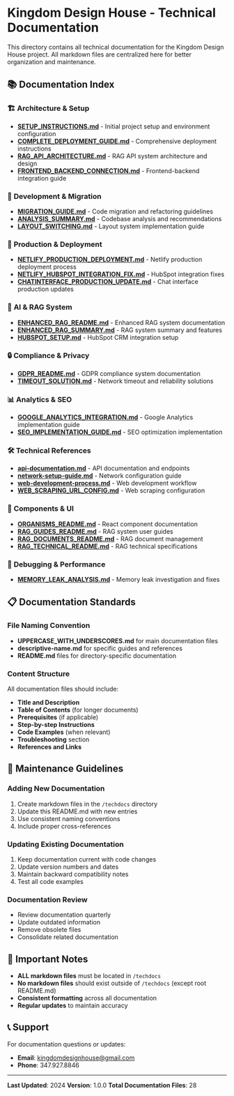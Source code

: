 # Kingdom Design House - Technical Documentation

This directory contains all technical documentation for the Kingdom Design House project. All markdown files are centralized here for better organization and maintenance.

## 📚 Documentation Index

### 🏗️ **Architecture & Setup**
- **[SETUP_INSTRUCTIONS.md](./SETUP_INSTRUCTIONS.md)** - Initial project setup and environment configuration
- **[COMPLETE_DEPLOYMENT_GUIDE.md](./COMPLETE_DEPLOYMENT_GUIDE.md)** - Comprehensive deployment instructions
- **[RAG_API_ARCHITECTURE.md](./RAG_API_ARCHITECTURE.md)** - RAG API system architecture and design
- **[FRONTEND_BACKEND_CONNECTION.md](./FRONTEND_BACKEND_CONNECTION.md)** - Frontend-backend integration guide

### 🔧 **Development & Migration**
- **[MIGRATION_GUIDE.md](./MIGRATION_GUIDE.md)** - Code migration and refactoring guidelines
- **[ANALYSIS_SUMMARY.md](./ANALYSIS_SUMMARY.md)** - Codebase analysis and recommendations
- **[LAYOUT_SWITCHING.md](./LAYOUT_SWITCHING.md)** - Layout system implementation guide

### 🚀 **Production & Deployment**
- **[NETLIFY_PRODUCTION_DEPLOYMENT.md](./NETLIFY_PRODUCTION_DEPLOYMENT.md)** - Netlify production deployment process
- **[NETLIFY_HUBSPOT_INTEGRATION_FIX.md](./NETLIFY_HUBSPOT_INTEGRATION_FIX.md)** - HubSpot integration fixes
- **[CHATINTERFACE_PRODUCTION_UPDATE.md](./CHATINTERFACE_PRODUCTION_UPDATE.md)** - Chat interface production updates

### 🤖 **AI & RAG System**
- **[ENHANCED_RAG_README.md](./ENHANCED_RAG_README.md)** - Enhanced RAG system documentation
- **[ENHANCED_RAG_SUMMARY.md](./ENHANCED_RAG_SUMMARY.md)** - RAG system summary and features
- **[HUBSPOT_SETUP.md](./HUBSPOT_SETUP.md)** - HubSpot CRM integration setup

### 🔒 **Compliance & Privacy**
- **[GDPR_README.md](./GDPR_README.md)** - GDPR compliance system documentation
- **[TIMEOUT_SOLUTION.md](./TIMEOUT_SOLUTION.md)** - Network timeout and reliability solutions

### 📊 **Analytics & SEO**
- **[GOOGLE_ANALYTICS_INTEGRATION.md](./GOOGLE_ANALYTICS_INTEGRATION.md)** - Google Analytics implementation guide
- **[SEO_IMPLEMENTATION_GUIDE.md](./SEO_IMPLEMENTATION_GUIDE.md)** - SEO optimization implementation

### 🛠️ **Technical References**
- **[api-documentation.md](./api-documentation.md)** - API documentation and endpoints
- **[network-setup-guide.md](./network-setup-guide.md)** - Network configuration guide
- **[web-development-process.md](./web-development-process.md)** - Web development workflow
- **[WEB_SCRAPING_URL_CONFIG.md](./WEB_SCRAPING_URL_CONFIG.md)** - Web scraping configuration

### 🧩 **Components & UI**
- **[ORGANISMS_README.md](./ORGANISMS_README.md)** - React component documentation
- **[RAG_GUIDES_README.md](./RAG_GUIDES_README.md)** - RAG system user guides
- **[RAG_DOCUMENTS_README.md](./RAG_DOCUMENTS_README.md)** - RAG document management
- **[RAG_TECHNICAL_README.md](./RAG_TECHNICAL_README.md)** - RAG technical specifications

### 🐛 **Debugging & Performance**
- **[MEMORY_LEAK_ANALYSIS.md](./MEMORY_LEAK_ANALYSIS.md)** - Memory leak investigation and fixes

## 📋 **Documentation Standards**

### File Naming Convention
- **UPPERCASE_WITH_UNDERSCORES.md** for main documentation files
- **descriptive-name.md** for specific guides and references
- **README.md** files for directory-specific documentation

### Content Structure
All documentation files should include:
- **Title and Description**
- **Table of Contents** (for longer documents)
- **Prerequisites** (if applicable)
- **Step-by-step Instructions**
- **Code Examples** (when relevant)
- **Troubleshooting** section
- **References and Links**

## 🔄 **Maintenance Guidelines**

### Adding New Documentation
1. Create markdown files in the `/techdocs` directory
2. Update this README.md with new entries
3. Use consistent naming conventions
4. Include proper cross-references

### Updating Existing Documentation
1. Keep documentation current with code changes
2. Update version numbers and dates
3. Maintain backward compatibility notes
4. Test all code examples

### Documentation Review
- Review documentation quarterly
- Update outdated information
- Remove obsolete files
- Consolidate related documentation

## 🚨 **Important Notes**

- **ALL markdown files** must be located in `/techdocs`
- **No markdown files** should exist outside of `/techdocs` (except root README.md)
- **Consistent formatting** across all documentation
- **Regular updates** to maintain accuracy

## 📞 **Support**

For documentation questions or updates:
- **Email**: kingdomdesignhouse@gmail.com
- **Phone**: 347.927.8846

---

**Last Updated**: 2024
**Version**: 1.0.0
**Total Documentation Files**: 28
